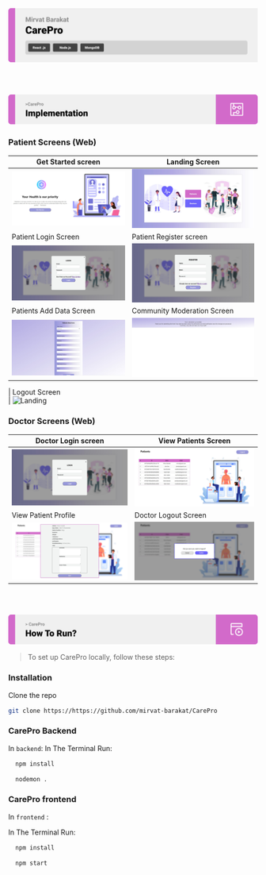 <img src="./readme/Titles/title1.svg"/>

<br><br>

<!-- Implementation -->
<img src="./readme/Titles/title4.svg"/>

### Patient Screens (Web)

| Get Started screen                                       | Landing Screen                                         |
| -------------------------------------------------------- | ------------------------------------------------------ |
| ![Landing](./readme/Implementation/Getstarted.jpg)       | ![fsdaf](./readme/Implementation/LandingPage.jpg)      |
| Patient Login Screen                                     | Patient Register screen                                |
| ![Landing](./readme/Implementation/Patientslogin.jpg)    | ![fsdaf](./readme/Implementation/Patientsregister.jpg) |
| Patients Add Data Screen                                 | Community Moderation Screen                            |
| ![Landing](./readme/Implementation/Patientsdataform.jpg) | ![fsdaf](./readme/Implementation/Formsuccess.jpg)      |

| Logout Screen  
| ![Landing](./readme/assets/Implementation/Admin7.jpg)

### Doctor Screens (Web)

| Doctor Login screen                                        | View Patients Screen                                       |
| ---------------------------------------------------------- | ---------------------------------------------------------- |
| ![Landing](./readme/Implementation/Doctorslogin.jpg)       | ![fsdaf](./readme/Implementation/Doctor'sviewpatients.jpg) |
| View Patient Profile                                       | Doctor Logout Screen                                       |
| ![Landing](./readme/Implementation/viewpatientprofile.jpg) | ![fsdaf](./readme/Implementation/Logoutdoctors.jpg)        |

<br><br>

<!-- How to run -->
<img src="./readme/Titles/title6.svg"/>

> To set up CarePro locally, follow these steps:

### Installation

Clone the repo

```sh
git clone https://https://github.com/mirvat-barakat/CarePro
```

### CarePro Backend

In `backend`:
In The Terminal Run:

```sh
  npm install
```

```sh
  nodemon .
```

### CarePro frontend

In `frontend` :

In The Terminal Run:

```sh
  npm install
```

```sh
  npm start
```

<br>
